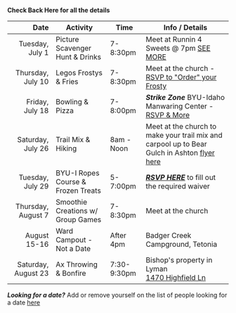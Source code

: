 **Check Back Here for all the details**

|                 Date | Activity                           | Time        | Info / Details                                                                                        |
|---------------------:|------------------------------------|-------------|-------------------------------------------------------------------------------------------------------|
|    Tuesday, July 1   | Picture Scavenger Hunt & Drinks    | 7-8:30pm    | Meet at Runnin 4 Sweets @ 7pm [SEE MORE](scavenger)                                                   |
|  Thursday, July 10   | Legos Frostys & Fries              | 7-8:30pm    | Meet at the church - [RSVP to "Order" your Frosty](legos)                                             |
|    Friday, July 18   | Bowling & Pizza                    | 7-8:00pm    | ***Strike Zone*** BYU-Idaho Manwaring Center - [RSVP & More](bowling)                                 |
|  Saturday, July 26   | Trail Mix & Hiking                 | 8am - Noon  | Meet at the church to make your trail mix and carpool up to Bear Gulch in Ashton [flyer here](hiking) |
|   Tuesday, July 29   | BYU-I Ropes Course & Frozen Treats | 5-7:00pm    | ***[RSVP HERE](https://forms.gle/xY4wHdVM1wnvscYr6)*** to fill out the required waiver                |
| Thursday, August 7   | Smoothie Creations w/ Group Games  | 7-8:30pm    | Meet at the church                                                                                    |
|       August 15-16   | Ward Campout - Not a Date          | After 4pm   | Badger Creek Campground, Tetonia                                                                      |
|  Saturday, August 23 | Ax Throwing & Bonfire              | 7:30-9:30pm | Bishop's property in Lyman <br />[1470 Highfield Ln](https://maps.app.goo.gl/AZXBSRamJZdsUbSg8)       |

**_Looking for a date?_** Add or remove yourself on the list of people looking for a date [here](https://docs.google.com/spreadsheets/d/1ejb8PIBNJB9w0nGALb3x0f0VkHCh25d-yF8GJUUSq_4/edit?usp=sharing)
